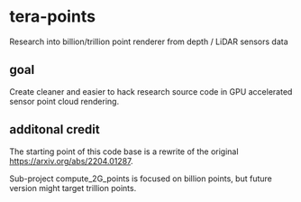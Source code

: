 # tera-points
Research into billion/trillion point renderer from depth / LiDAR sensors data

## goal
Create cleaner and easier to hack research source code in GPU accelerated sensor point cloud rendering.

## additonal credit
The starting point of this code base is a rewrite of the original https://arxiv.org/abs/2204.01287. 

Sub-project compute_2G_points is focused on billion points, but future version might target trillion points.









